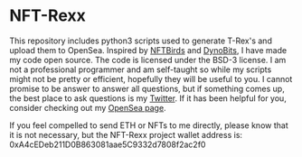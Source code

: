 # NFT-Rexx

This repository includes python3 scripts used to generate T-Rex's and upload them to OpenSea. Inspired by [NFTBirds](https://twitter.com/NFTBirds) and [DynoBits](https://twitter.com/dyno_bits), I have made my code open source. The code is licensed under the BSD-3 license. I am not a professional programmer and am self-taught so while my scripts might not be pretty or efficient, hopefully they will be useful to you. I cannot promise to be answer to answer all questions, but if something comes up, the best place to ask questions is my [Twitter](https://twitter.com/NFT_Rexx). If it has been helpful for you, consider checking out my [OpenSea page](https://opensea.io/collection/nft-rexx).

If you feel compelled to send ETH or NFTs to me directly, please know that it is not necessary, but the NFT-Rexx project wallet address is: 0xA4cEDeb211D0B863081aae5C9332d7808f2ac2f0

